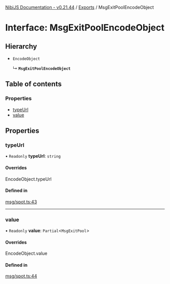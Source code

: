 [NibiJS Documentation - v0.21.44](../intro.md) / [Exports](../modules.md) / MsgExitPoolEncodeObject

# Interface: MsgExitPoolEncodeObject

## Hierarchy

- `EncodeObject`

  ↳ **`MsgExitPoolEncodeObject`**

## Table of contents

### Properties

- [typeUrl](MsgExitPoolEncodeObject.md#typeurl)
- [value](MsgExitPoolEncodeObject.md#value)

## Properties

### typeUrl

• `Readonly` **typeUrl**: `string`

#### Overrides

EncodeObject.typeUrl

#### Defined in

[msg/spot.ts:43](https://github.com/NibiruChain/ts-sdk/blob/e2ebd40/packages/nibijs/src/msg/spot.ts#L43)

---

### value

• `Readonly` **value**: `Partial`<`MsgExitPool`\>

#### Overrides

EncodeObject.value

#### Defined in

[msg/spot.ts:44](https://github.com/NibiruChain/ts-sdk/blob/e2ebd40/packages/nibijs/src/msg/spot.ts#L44)

